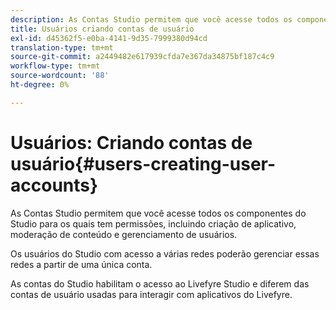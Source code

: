 ```yaml
---
description: As Contas Studio permitem que você acesse todos os componentes do Studio para os quais tem permissões, incluindo criação de aplicativo, moderação de conteúdo e gerenciamento de usuários.
title: Usuários criando contas de usuário
exl-id: d45362f5-e0ba-4141-9d35-7999380d94cd
translation-type: tm+mt
source-git-commit: a2449482e617939cfda7e367da34875bf187c4c9
workflow-type: tm+mt
source-wordcount: '88'
ht-degree: 0%

---
```


# Usuários: Criando contas de usuário{#users-creating-user-accounts}

As Contas Studio permitem que você acesse todos os componentes do Studio para os quais tem permissões, incluindo criação de aplicativo, moderação de conteúdo e gerenciamento de usuários.

Os usuários do Studio com acesso a várias redes poderão gerenciar essas redes a partir de uma única conta.

As contas do Studio habilitam o acesso ao Livefyre Studio e diferem das contas de usuário usadas para interagir com aplicativos do Livefyre.
